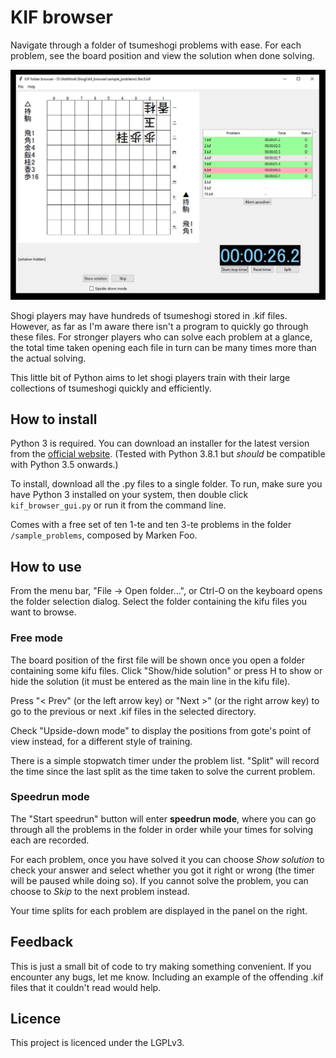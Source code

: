 # KIF browser #

Navigate through a folder of tsumeshogi problems with ease. For each problem, see the board position and view the solution when done solving.

![](browser.png)

Shogi players may have hundreds of tsumeshogi stored in .kif files. However, as far as I'm aware there isn't a program to quickly go through these files. For stronger players who can solve each problem at a glance, the total time taken opening each file in turn can be many times more than the actual solving.

This little bit of Python aims to let shogi players train with their large collections of tsumeshogi quickly and efficiently.

## How to install ##

Python 3 is required. You can download an installer for the latest version from the [official website](https://www.python.org/). (Tested with Python 3.8.1 but *should* be compatible with Python 3.5 onwards.)

To install, download all the .py files to a single folder. To run, make sure you have Python 3 installed on your system, then double click `kif_browser_gui.py` or run it from the command line.

Comes with a free set of ten 1-te and ten 3-te problems in the folder `/sample_problems`, composed by Marken Foo.

## How to use ##

From the menu bar, "File -> Open folder...", or Ctrl-O on the keyboard opens the folder selection dialog. Select the folder containing the kifu files you want to browse.

### Free mode ###

The board position of the first file will be shown once you open a folder containing some kifu files. Click "Show/hide solution" or press H to show or hide the solution (it must be entered as the main line in the kifu file).

Press "< Prev" (or the left arrow key) or "Next >" (or the right arrow key) to go to the previous or next .kif files in the selected directory.

Check "Upside-down mode" to display the positions from gote's point of view instead, for a different style of training.

There is a simple stopwatch timer under the problem list. "Split" will record the time since the last split as the time taken to solve the current problem.

### Speedrun mode ###

The "Start speedrun" button will enter **speedrun mode**, where you can go through all the problems in the folder in order while your times for solving each are recorded.

For each problem, once you have solved it you can choose *Show solution* to check your answer and select whether you got it right or wrong (the timer will be paused while doing so). If you cannot solve the problem, you can choose to *Skip* to the next problem instead.

Your time splits for each problem are displayed in the panel on the right.

## Feedback ##

This is just a small bit of code to try making something convenient. If you encounter any bugs, let me know. Including an example of the offending .kif files that it couldn't read would help.

## Licence ##

This project is licenced under the LGPLv3.